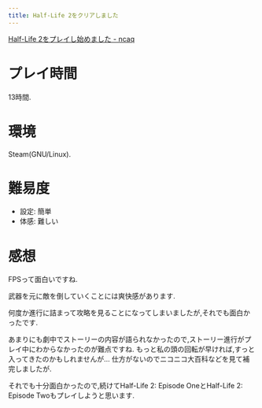 ```yaml
---
title: Half-Life 2をクリアしました
---
```


[Half-Life 2をプレイし始めました - ncaq](https://www.ncaq.net/2017/08/09/)

# プレイ時間

13時間.

# 環境

Steam(GNU/Linux).

# 難易度

* 設定: 簡単
* 体感: 難しい

# 感想

FPSって面白いですね.

武器を元に敵を倒していくことには爽快感があります.

何度か進行に詰まって攻略を見ることになってしまいましたが,それでも面白かったです.

あまりにも劇中でストーリーの内容が語られなかったので,ストーリー進行がプレイ中にわからなかったのが難点ですね.
もっと私の頭の回転が早ければ,すっと入ってきたのかもしれませんが…
仕方がないのでニコニコ大百科などを見て補完しましたが.

それでも十分面白かったので,続けてHalf-Life 2: Episode OneとHalf-Life 2: Episode Twoもプレイしようと思います.
